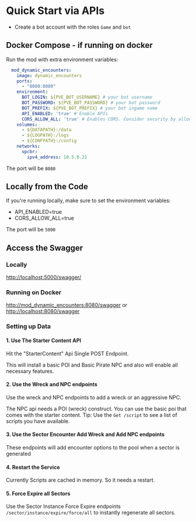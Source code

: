 # Quick Start via APIs

* Create a bot account with the roles `Game` and `bot`

## Docker Compose - if running on docker

Run the mod with extra environment variables:

```yaml
  mod_dynamic_encounters:
    image: dynamic_encounters
    ports:
      - "8080:8080"
    environment:
      BOT_LOGIN: ${PVE_BOT_USERNAME} # your bot username
      BOT_PASSWORD: ${PVE_BOT_PASSWORD} # your bot password
      BOT_PREFIX: ${PVE_BOT_PREFIX} # your bot ingame name
      API_ENABLED: 'true' # Enable APIs
      CORS_ALLOW_ALL: 'true' # Enables CORS. Consider security by allowing requests to come from any origin with this enabled. Adjust the domains of the container for optimal settings and disable cors.
    volumes:
      - ${DATAPATH}:/data
      - ${LOGPATH}:/logs
      - ${CONFPATH}:/config
    networks:
      vpcbr:
        ipv4_address: 10.5.0.21
```

The port will be `8080`

## Locally from the Code

If you're running locally, make sure to set the environment variables:

* API_ENABLED=true
* CORS_ALLOW_ALL=true

The port will be `5000`

## Access the Swagger

### Locally

[http://localhost:5000/swagger/](http://localhost:5000/swagger/)

### Running on Docker

[http://mod_dynamic_encounters:8080/swagger](http://mod_dynamic_encounters:8080/swagger) or [http://localhost:8080/swagger](http://localhost:8080/swagger)

### Setting up Data

#### 1. Use The Starter Content API

Hit the "StarterContent" Api Single POST Endpoint.

This will install a basic POI and Basic Pirate NPC and also will enable all necessary features.

#### 2. Use the Wreck and NPC endpoints

Use the wreck and NPC endpoints to add a wreck or an aggressive NPC.

The NPC api needs a POI (wreck) construct. You can use the basic poi that comes with the starter content. Tip: Use the `Get /script` to see a list of scripts you have available.

#### 3. Use the Sector Encounter Add Wreck and Add NPC endpoints

These endpoints will add encounter options to the pool when a sector is generated

#### 4. Restart the Service

Currently Scripts are cached in memory. So it needs a restart.

#### 5. Force Expire all Sectors

Use the Sector Instance Force Expire endpoints `/sector/instance/expire/force/all` to instantly regenerate all sectors.
